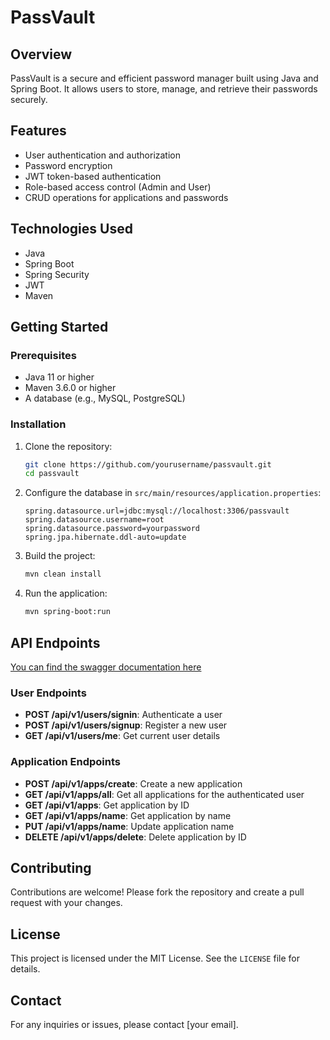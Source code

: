 # PassVault

## Overview
PassVault is a secure and efficient password manager built using Java and Spring Boot. It allows users to store, manage, and retrieve their passwords securely.

## Features
- User authentication and authorization
- Password encryption
- JWT token-based authentication
- Role-based access control (Admin and User)
- CRUD operations for applications and passwords

## Technologies Used
- Java
- Spring Boot
- Spring Security
- JWT
- Maven

## Getting Started

### Prerequisites
- Java 11 or higher
- Maven 3.6.0 or higher
- A database (e.g., MySQL, PostgreSQL)

### Installation
1. Clone the repository:
    ```sh
    git clone https://github.com/yourusername/passvault.git
    cd passvault
    ```

2. Configure the database in `src/main/resources/application.properties`:
    ```properties
    spring.datasource.url=jdbc:mysql://localhost:3306/passvault
    spring.datasource.username=root
    spring.datasource.password=yourpassword
    spring.jpa.hibernate.ddl-auto=update
    ```

3. Build the project:
    ```sh
    mvn clean install
    ```

4. Run the application:
    ```sh
    mvn spring-boot:run
    ```

## API Endpoints
[You can find the swagger documentation here](http://localhost:8081/swagger-ui/index.html#/)
### User Endpoints
- **POST /api/v1/users/signin**: Authenticate a user
- **POST /api/v1/users/signup**: Register a new user
- **GET /api/v1/users/me**: Get current user details

### Application Endpoints
- **POST /api/v1/apps/create**: Create a new application
- **GET /api/v1/apps/all**: Get all applications for the authenticated user
- **GET /api/v1/apps**: Get application by ID
- **GET /api/v1/apps/name**: Get application by name
- **PUT /api/v1/apps/name**: Update application name
- **DELETE /api/v1/apps/delete**: Delete application by ID

## Contributing
Contributions are welcome! Please fork the repository and create a pull request with your changes.

## License
This project is licensed under the MIT License. See the `LICENSE` file for details.

## Contact
For any inquiries or issues, please contact [your email].